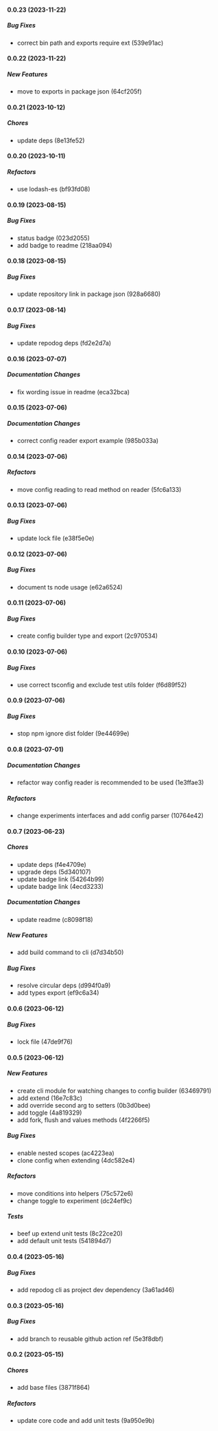 #### 0.0.23 (2023-11-22)

##### Bug Fixes

*  correct bin path and exports require ext (539e91ac)

#### 0.0.22 (2023-11-22)

##### New Features

*  move to exports in package json (64cf205f)

#### 0.0.21 (2023-10-12)

##### Chores

*  update deps (8e13fe52)

#### 0.0.20 (2023-10-11)

##### Refactors

*  use lodash-es (bf93fd08)

#### 0.0.19 (2023-08-15)

##### Bug Fixes

*  status badge (023d2055)
*  add badge to readme (218aa094)

#### 0.0.18 (2023-08-15)

##### Bug Fixes

*  update repository link in package json (928a6680)

#### 0.0.17 (2023-08-14)

##### Bug Fixes

*  update repodog deps (fd2e2d7a)

#### 0.0.16 (2023-07-07)

##### Documentation Changes

*  fix wording issue in readme (eca32bca)

#### 0.0.15 (2023-07-06)

##### Documentation Changes

*  correct config reader export example (985b033a)

#### 0.0.14 (2023-07-06)

##### Refactors

*  move config reading to read method on reader (5fc6a133)

#### 0.0.13 (2023-07-06)

##### Bug Fixes

*  update lock file (e38f5e0e)

#### 0.0.12 (2023-07-06)

##### Bug Fixes

*  document ts node usage (e62a6524)

#### 0.0.11 (2023-07-06)

##### Bug Fixes

*  create config builder type and export (2c970534)

#### 0.0.10 (2023-07-06)

##### Bug Fixes

*  use correct tsconfig and exclude test utils folder (f6d89f52)

#### 0.0.9 (2023-07-06)

##### Bug Fixes

*  stop npm ignore dist folder (9e44699e)

#### 0.0.8 (2023-07-01)

##### Documentation Changes

*  refactor way config reader is recommended to be used (1e3ffae3)

##### Refactors

*  change experiments interfaces and add config parser (10764e42)

#### 0.0.7 (2023-06-23)

##### Chores

*  update deps (f4e4709e)
*  upgrade deps (5d340107)
*  update badge link (54264b99)
*  update badge link (4ecd3233)

##### Documentation Changes

*  update readme (c8098f18)

##### New Features

*  add build command to cli (d7d34b50)

##### Bug Fixes

*  resolve circular deps (d994f0a9)
*  add types export (ef9c6a34)

#### 0.0.6 (2023-06-12)

##### Bug Fixes

*  lock file (47de9f76)

#### 0.0.5 (2023-06-12)

##### New Features

*  create cli module for watching changes to config builder (63469791)
*  add extend (16e7c83c)
*  add override second arg to setters (0b3d0bee)
*  add toggle (4a819329)
*  add fork, flush and values methods (4f2266f5)

##### Bug Fixes

*  enable nested scopes (ac4223ea)
*  clone config when extending (4dc582e4)

##### Refactors

*  move conditions into helpers (75c572e6)
*  change toggle to experiment (dc24ef9c)

##### Tests

*  beef up extend unit tests (8c22ce20)
*  add default unit tests (541894d7)

#### 0.0.4 (2023-05-16)

##### Bug Fixes

*  add repodog cli as project dev dependency (3a61ad46)

#### 0.0.3 (2023-05-16)

##### Bug Fixes

*  add branch to reusable github action ref (5e3f8dbf)

#### 0.0.2 (2023-05-15)

##### Chores

*  add base files (3871f864)

##### Refactors

*  update core code and add unit tests (9a950e9b)

